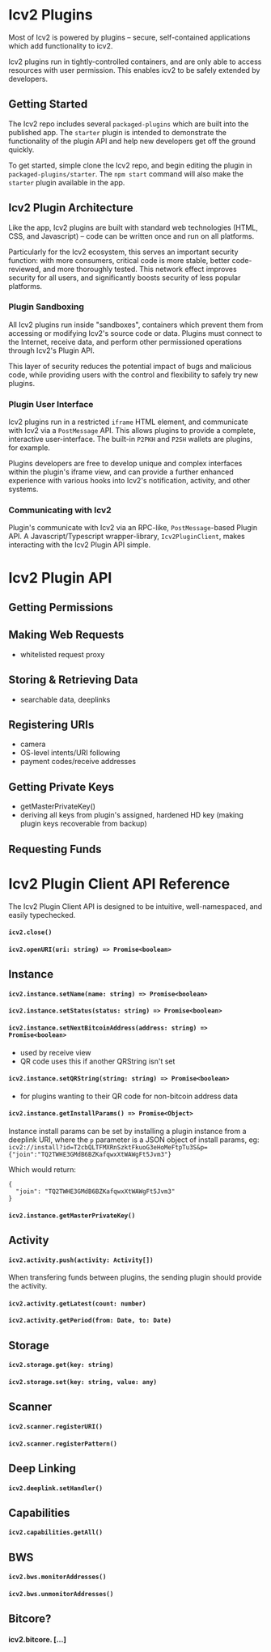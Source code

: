 # Icv2 Plugins

Most of Icv2 is powered by plugins – secure, self-contained applications which add functionality to icv2.

Icv2 plugins run in tightly-controlled containers, and are only able to access resources with user permission. This enables icv2 to be safely extended by developers.

## Getting Started

The Icv2 repo includes several `packaged-plugins` which are built into the published app. The `starter` plugin is intended to demonstrate the functionality of the plugin API and help new developers get off the ground quickly.

To get started, simple clone the Icv2 repo, and begin editing the plugin in `packaged-plugins/starter`. The `npm start` command will also make the `starter` plugin available in the app.

## Icv2 Plugin Architecture

Like the app, Icv2 plugins are built with standard web technologies (HTML, CSS, and Javascript) – code can be written once and run on all platforms.

Particularly for the Icv2 ecosystem, this serves an important security function: with more consumers, critical code is more stable, better code-reviewed, and more thoroughly tested. This network effect improves security for all users, and significantly boosts security of less popular platforms.

### Plugin Sandboxing

All Icv2 plugins run inside "sandboxes", containers which prevent them from accessing or modifying Icv2's source code or data. Plugins must connect to the Internet, receive data, and perform other permissioned operations through Icv2's Plugin API.

This layer of security reduces the potential impact of bugs and malicious code, while providing users with the control and flexibility to safely try new plugins.

### Plugin User Interface

Icv2 plugins run in a restricted `iframe` HTML element, and communicate with Icv2 via a `PostMessage` API. This allows plugins to provide a complete, interactive user-interface. The built-in `P2PKH` and `P2SH` wallets are plugins, for example.

Plugins developers are free to develop unique and complex interfaces within the plugin's iframe view, and can provide a further enhanced experience with various hooks into Icv2's notification, activity, and other systems.

### Communicating with Icv2

Plugin's communicate with Icv2 via an RPC-like, `PostMessage`-based Plugin API. A Javascript/Typescript wrapper-library, `Icv2PluginClient`, makes interacting with the Icv2 Plugin API simple.

# Icv2 Plugin API

## Getting Permissions

## Making Web Requests

- whitelisted request proxy

## Storing &amp; Retrieving Data

- searchable data, deeplinks

## Registering URIs

- camera
- OS-level intents/URI following
- payment codes/receive addresses

## Getting Private Keys

- getMasterPrivateKey()
- deriving all keys from plugin's assigned, hardened HD key (making plugin keys recoverable from backup)

## Requesting Funds

# Icv2 Plugin Client API Reference

The Icv2 Plugin Client API is designed to be intuitive, well-namespaced, and easily typechecked.

#### `icv2.close()`

#### `icv2.openURI(uri: string) => Promise<boolean>`

## Instance

#### `icv2.instance.setName(name: string) => Promise<boolean>`

#### `icv2.instance.setStatus(status: string) => Promise<boolean>`

#### `icv2.instance.setNextBitcoinAddress(address: string) => Promise<boolean>`
- used by receive view
- QR code uses this if another QRString isn't set

#### `icv2.instance.setQRString(string: string) => Promise<boolean>`
- for plugins wanting to their QR code for non-bitcoin address data

#### `icv2.instance.getInstallParams() => Promise<Object>`

Instance install params can be set by installing a plugin instance from a deeplink URI, where the `p` parameter is a JSON object of install params, eg: `icv2://install?id=T2cbQLTFMXRnSzktFkuoG3eHoMeFtpTu3S&p={"join":"TQ2TWHE3GMdB6BZKafqwxXtWAWgFt5Jvm3"}`

Which would return:
```
{
  "join": "TQ2TWHE3GMdB6BZKafqwxXtWAWgFt5Jvm3"
}
```

<!-- #### icv2.instance.getQRString() -->

#### `icv2.instance.getMasterPrivateKey()`

## Activity

#### `icv2.activity.push(activity: Activity[])`

When transfering funds between plugins, the sending plugin should provide the activity.

#### `icv2.activity.getLatest(count: number)`

#### `icv2.activity.getPeriod(from: Date, to: Date)`

## Storage

#### `icv2.storage.get(key: string)`

#### `icv2.storage.set(key: string, value: any)`

## Scanner

#### `icv2.scanner.registerURI()`

#### `icv2.scanner.registerPattern()`

## Deep Linking

#### `icv2.deeplink.setHandler()`

## Capabilities

#### `icv2.capabilities.getAll()`


## BWS

#### `icv2.bws.monitorAddresses()`

#### `icv2.bws.unmonitorAddresses()`


## Bitcore?

#### icv2.bitcore. [...]
